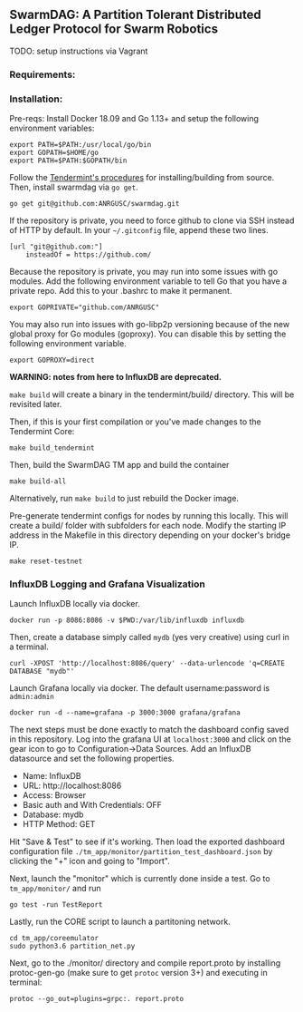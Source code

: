 ## SwarmDAG: A Partition Tolerant Distributed Ledger Protocol for Swarm Robotics

TODO: setup instructions via Vagrant

### Requirements:

### Installation:

Pre-reqs: Install Docker 18.09 and Go 1.13+ and setup the following environment 
variables:

    export PATH=$PATH:/usr/local/go/bin
    export GOPATH=$HOME/go
    export PATH=$PATH:$GOPATH/bin

Follow the [Tendermint's procedures](https://tendermint.com/docs/introduction/install.html#from-binary)
for installing/building from source. Then, install swarmdag via `go get`. 

    go get git@github.com:ANRGUSC/swarmdag.git

If the repository is private, you need to force github to clone via SSH instead
of HTTP by default. In your `~/.gitconfig` file, append these two lines.


```
[url "git@github.com:"]
    insteadOf = https://github.com/
```

Because the repository is private, you may run into some issues with go modules.
Add the following environment variable to tell Go that you have a private repo.
Add this to your .bashrc to make it permanent.

    export GOPRIVATE="github.com/ANRGUSC"

You may also run into issues with go-libp2p versioning because of the new global
proxy for Go modules (goproxy). You can disable this by setting the following
environment variable.

    export GOPROXY=direct

**WARNING: notes from here to InfluxDB are deprecated.**

`make build` will create a binary in the tendermint/build/ directory. This
will be revisited later.

Then, if this is your first compilation or you've made changes to the Tendermint 
Core:

    make build_tendermint

Then, build the SwarmDAG TM app and build the container

    make build-all

Alternatively, run `make build` to just rebuild the Docker image.

Pre-generate tendermint configs for nodes by running this locally. This will 
create a build/ folder with subfolders for each node. Modify the starting IP 
address in the Makefile in this directory depending on your docker's bridge IP.

    make reset-testnet


### InfluxDB Logging and Grafana Visualization

Launch InfluxDB locally via docker.

    docker run -p 8086:8086 -v $PWD:/var/lib/influxdb influxdb

Then, create a database simply called `mydb` (yes very creative) using curl in 
a terminal.

    curl -XPOST 'http://localhost:8086/query' --data-urlencode 'q=CREATE DATABASE "mydb"'

Launch Grafana locally via docker. The default username:password is `admin:admin`

    docker run -d --name=grafana -p 3000:3000 grafana/grafana

The next steps must be done exactly to match the dashboard config saved in this
repository. Log into the grafana UI at `localhost:3000` and click on the gear 
icon to go to Configuration->Data Sources. Add an InfluxDB datasource and set 
the following properties.

 * Name: InfluxDB
 * URL: http://localhost:8086
 * Access: Browser
 * Basic auth and With Credentials: OFF
 * Database: mydb
 * HTTP Method: GET

Hit "Save & Test" to see if it's working. Then load the exported dashboard
configuration file `./tm_app/monitor/partition_test_dashboard.json` by clicking
the "+" icon and going to "Import".

Next, launch the "monitor" which is currently done inside a test. Go to 
`tm_app/monitor/` and run

    go test -run TestReport

Lastly, run the CORE script to launch a partitoning network.

    cd tm_app/coreemulator
    sudo python3.6 partition_net.py

Next, go to the ./monitor/ directory and compile report.proto by installing 
protoc-gen-go (make sure to get `protoc` version 3+) and executing in terminal:
    
    protoc --go_out=plugins=grpc:. report.proto 
